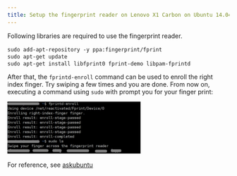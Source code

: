 ```yaml
---
title: Setup the fingerprint reader on Lenovo X1 Carbon on Ubuntu 14.04
---
```


Following libraries are required to use the fingerprint reader.

```
sudo add-apt-repository -y ppa:fingerprint/fprint
sudo apt-get update
sudo apt-get install libfprint0 fprint-demo libpam-fprintd
```

After that, the `fprintd-enroll` command can be used to enroll the
right index finger. Try swiping a few times and you are done. From now
on, executing a command using `sudo` with prompt you for your finger
print:

<img class="box" src="/images/enable-finger-print-reader.jpg" width="60%" />

For reference, see [askubuntu][askubuntu]

[askubuntu]: http://askubuntu.com/questions/511876/how-to-install-a-fingerprint-reader-on-lenovo-thinkpad


